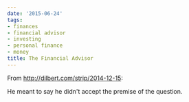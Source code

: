 ```yaml
---
date: '2015-06-24'
tags:
- finances
- financial advisor
- investing
- personal finance
- money
title: The Financial Advisor
---
```


From http://dilbert.com/strip/2014-12-15:

He meant to say he didn't accept the premise of the question.
